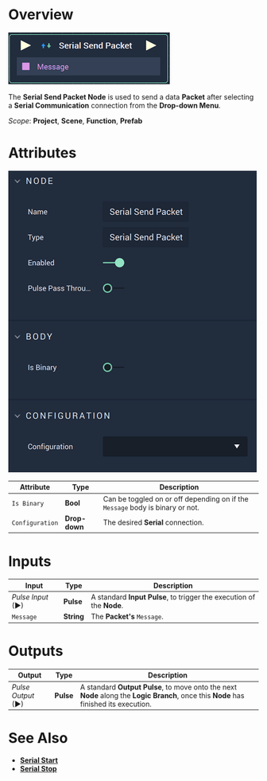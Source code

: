# Overview

![The Serial Send Packet Node.](../../../.gitbook/assets/seriasendpacketnode.png)

The **Serial Send Packet Node** is used to send a data **Packet** after selecting a **Serial Communication** connection from the **Drop-down Menu**.

*Scope*: **Project**, **Scene**, **Function**, **Prefab**

# Attributes

![The Serial Send Packet Node Attributes.](../../../.gitbook/assets/serialsendpacketattributes.png)

|Attribute|Type|Description|
|---|---|---|
|`Is Binary`|**Bool**|Can be toggled on or off depending on if the `Message` body is binary or not.|
|`Configuration`|**Drop-down**|The desired **Serial** connection.|

# Inputs

|Input|Type|Description|
|---|---|---|
|*Pulse Input* (►)|**Pulse**|A standard **Input Pulse**, to trigger the execution of the **Node**.|
|`Message`|**String**|The **Packet's** `Message`.|


# Outputs

|Output|Type|Description|
|---|---|---|
|*Pulse Output* (►)|**Pulse**|A standard **Output Pulse**, to move onto the next **Node** along the **Logic Branch**, once this **Node** has finished its execution.|

# See Also
* [**Serial Start**](serialstart.md)
* [**Serial Stop**](serialstop.md)
  
